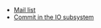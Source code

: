 - [Mail list](https://marc.info/?l=linux-iio&m=155320293509850&w=2)
- [Commit in the IO subsystem](https://git.kernel.org/pub/scm/linux/kernel/git/jic23/iio.git/commit/?h=togreg&id=bf2da9707900299489ea74c48295e5c99c28b655)
